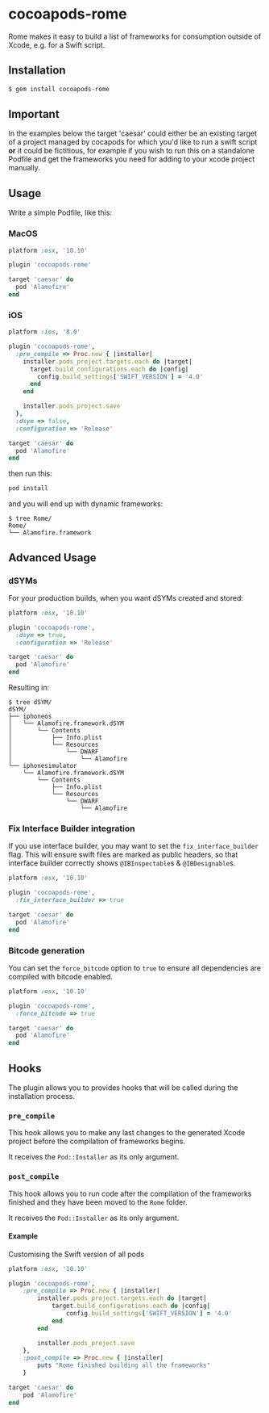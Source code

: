 # cocoapods-rome

Rome makes it easy to build a list of frameworks for consumption outside of
Xcode, e.g. for a Swift script.

## Installation

```bash
$ gem install cocoapods-rome
```

## Important

In the examples below the target 'caesar' could either be an existing target of a project managed by cocapods for which you'd like to run a swift script **or** it could be fictitious, for example if you wish to run this on a standalone Podfile and get the frameworks you need for adding to your xcode project manually.

## Usage 

Write a simple Podfile, like this:

### MacOS

```ruby
platform :osx, '10.10'

plugin 'cocoapods-rome'

target 'caesar' do
  pod 'Alamofire'
end
```

### iOS 

```ruby
platform :ios, '8.0'

plugin 'cocoapods-rome',
  :pre_compile => Proc.new { |installer|
    installer.pods_project.targets.each do |target|
      target.build_configurations.each do |config|
        config.build_settings['SWIFT_VERSION'] = '4.0'
      end
    end

    installer.pods_project.save
  },
  :dsym => false,
  :configuration => 'Release'

target 'caesar' do
  pod 'Alamofire'
end
```

then run this:

```bash
pod install
```

and you will end up with dynamic frameworks:

```
$ tree Rome/
Rome/
└── Alamofire.framework
```

## Advanced Usage

### dSYMs

For your production builds, when you want dSYMs created and stored:

```ruby
platform :osx, '10.10'

plugin 'cocoapods-rome',
  :dsym => true,
  :configuration => 'Release'

target 'caesar' do
  pod 'Alamofire'
end
```

Resulting in:

```
$ tree dSYM/
dSYM/
├── iphoneos
│   └── Alamofire.framework.dSYM
│       └── Contents
│           ├── Info.plist
│           └── Resources
│               └── DWARF
│                   └── Alamofire
└── iphonesimulator
    └── Alamofire.framework.dSYM
        └── Contents
            ├── Info.plist
            └── Resources
                └── DWARF
                    └── Alamofire
```

### Fix Interface Builder integration

If you use interface builder, you may want to set the `fix_interface_builder` flag. This will ensure swift files are marked as public headers, so that interface builder correctly shows `@IBInspectable`s & `@IBDesignable`s.

```ruby
platform :osx, '10.10'

plugin 'cocoapods-rome',
  :fix_interface_builder => true

target 'caesar' do
  pod 'Alamofire'
end
```

### Bitcode generation

You can set the `force_bitcode` option to `true` to ensure all dependencies are compiled with bitcode enabled.

```ruby
platform :osx, '10.10'

plugin 'cocoapods-rome',
  :force_bitcode => true

target 'caesar' do
  pod 'Alamofire'
end
```

## Hooks

The plugin allows you to provides hooks that will be called during the installation process.

### `pre_compile`

This hook allows you to make any last changes to the generated Xcode project before the compilation of frameworks begins.

It receives the `Pod::Installer` as its only argument.

### `post_compile`

This hook allows you to run code after the compilation of the frameworks finished and they have been moved to the `Rome` folder.

It receives the `Pod::Installer` as its only argument.

#### Example

Customising the Swift version of all pods

```ruby
platform :osx, '10.10'

plugin 'cocoapods-rome', 
    :pre_compile => Proc.new { |installer|
        installer.pods_project.targets.each do |target|
            target.build_configurations.each do |config|
                config.build_settings['SWIFT_VERSION'] = '4.0'
            end
        end

        installer.pods_project.save
    },
    :post_compile => Proc.new { |installer|
        puts "Rome finished building all the frameworks"
    }

target 'caesar' do
    pod 'Alamofire'
end
```
